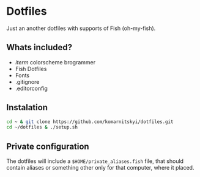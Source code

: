 # Dotfiles
Just an another dotfiles with supports of Fish (oh-my-fish).

## Whats included?
* *iterm* colorscheme brogrammer  
* Fish Dotfiles
* Fonts
* .gitignore
* .editorconfig

## Instalation
```bash
cd ~ & git clone https://github.com/komarnitskyi/dotfiles.git
cd ~/dotfiles & ./setup.sh
```
## Private configuration
The dotfiles will include a `$HOME/private_aliases.fish` file, that should 
contain aliases or something other only for that computer, where it placed.
